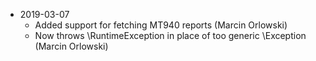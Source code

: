 * 2019-03-07
  * Added support for fetching MT940 reports (Marcin Orlowski)
  * Now throws \RuntimeException in place of too generic \Exception (Marcin Orlowski) 